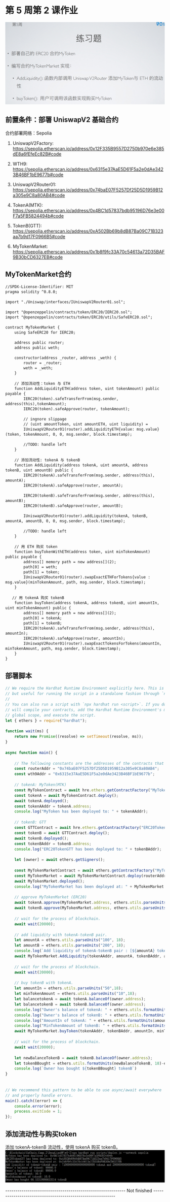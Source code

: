 # 第 5 周第 2 课作业
![w5-2](./IMG/Assignment_w5-2.png)
## 前置条件：部署 UniswapV2 基础合约

合约部署网络：Sepolia

1. UniswapV2Factory: <br>
https://sepolia.etherscan.io/address/0x12F335B9557D2750b970e6e385dE8a6fEfeEc82B#code<br>

2. WTH9:<br>
https://sepolia.etherscan.io/address/0x6315e37AaE5D61F5a2e0dAe3423B46BF1bE9677b#code<br>

3. UniswapV2Router01:<br>
https://sepolia.etherscan.io/address/0x74baE07F5257Df25D5D1959B12a305e9C8a80AB4#code<br>

4. TokenA(MTK):<br>
https://sepolia.etherscan.io/address/0x4BC1d57837bdb95196D76e3e00F7a5FB5824494b#code<br>

5. TokenB(GTT):<br>
https://sepolia.etherscan.io/address/0xA502Bb69b8dB87Ba09C71B323aa7b9d17F0966B5#code<br>

6. MyTokenMarket:<br>
https://sepolia.etherscan.io/address/0x1b8f9fc33A70c54613a72D35BAF9B30bCD6327EB#code<br>

## MyTokenMarket合约
```solidity
//SPDX-License-Identifier: MIT
pragma solidity ^0.8.0;

import "./Uniswap/interfaces/IUniswapV2Router01.sol";

import "@openzeppelin/contracts/token/ERC20/IERC20.sol";
import "@openzeppelin/contracts/token/ERC20/utils/SafeERC20.sol";

contract MyTokenMarket {
    using SafeERC20 for IERC20;

    address public router;
    address public weth;

    constructor(address _router, address _weth) {
        router = _router;
        weth = _weth;
    }

    // 添加流动性：token 与 ETH
    function AddLiquidityETH(address token, uint tokenAmount) public payable {
        IERC20(token).safeTransferFrom(msg.sender, address(this),tokenAmount);
        IERC20(token).safeApprove(router, tokenAmount);

        // ingnore slippage
        // (uint amountToken, uint amountETH, uint liquidity) = 
        IUniswapV2Router01(router).addLiquidityETH{value: msg.value}(token, tokenAmount, 0, 0, msg.sender, block.timestamp);

        //TODO: handle left
    }

    // 添加流动性: tokenA 与 tokenB
    function AddLiquidity(address tokenA, uint amountA, address tokenB, uint amountB) public {
        IERC20(tokenA).safeTransferFrom(msg.sender, address(this), amountA);
        IERC20(tokenA).safeApprove(router, amountA);

        IERC20(tokenB).safeTransferFrom(msg.sender, address(this), amountB);
        IERC20(tokenB).safeApprove(router, amountB);

        IUniswapV2Router01(router).addLiquidity(tokenA, tokenB, amountA, amountB, 0, 0, msg.sender, block.timestamp);

        //TODO: handle left
    }

    // 用 ETH 购买 token
    function buyTokenWithETH(address token, uint minTokenAmount) public payable {
        address[] memory path = new address[](2);
        path[0] = weth;
        path[1] = token;
        IUniswapV2Router01(router).swapExactETHForTokens{value : msg.value}(minTokenAmount, path, msg.sender, block.timestamp);
    }

   // 用 tokenA 购买 tokenB
    function buyToken(address tokenA, address tokenB, uint amountIn, uint minTokenAmount) public {
        address[] memory path = new address[](2);
        path[0] = tokenA;
        path[1] = tokenB;
        IERC20(tokenA).safeTransferFrom(msg.sender, address(this), amountIn);
        IERC20(tokenA).safeApprove(router, amountIn);
        IUniswapV2Router01(router).swapExactTokensForTokens(amountIn, minTokenAmount, path, msg.sender, block.timestamp);
    }
}
````
## 部署脚本
```javascript
// We require the Hardhat Runtime Environment explicitly here. This is optional
// but useful for running the script in a standalone fashion through `node <script>`.
//
// You can also run a script with `npx hardhat run <script>`. If you do that, Hardhat
// will compile your contracts, add the Hardhat Runtime Environment's members to the
// global scope, and execute the script.
let { ethers } = require("hardhat");

function wait(ms) {
    return new Promise((resolve) => setTimeout(resolve, ms));
}

async function main() {
    
    // The following constants are the addresses of the contracts that have already been deployed.
    const routerAddr = "0x74baE07F5257Df25D5D1959B12a305e9C8a80AB4";
    const wth9Addr = "0x6315e37AaE5D61F5a2e0dAe3423B46BF1bE9677b";

    // tokenA: MyToken(MTK)
    const MyTokenContract = await hre.ethers.getContractFactory("MyToken")
    const tokenA = await MyTokenContract.deploy();
    await tokenA.deployed();
    const tokenAAddr = tokenA.address;
    console.log("MyToken has been deployed to: " + tokenAAddr);

    // tokenB: GTT
    const GTTContract = await hre.ethers.getContractFactory("ERC20TokenGTT")
    const tokenB = await GTTContract.deploy();
    await tokenB.deployed();
    const tokenBAddr = tokenB.address;
    console.log("ERC20TokenGTT has been deployed to: " + tokenBAddr);

    let [owner] = await ethers.getSigners();       

    const MyTokenMarketContract = await ethers.getContractFactory("MyTokenMarket");
    const MyTokenMarket = await MyTokenMarketContract.deploy(routerAddr, wth9Addr);
    await MyTokenMarket.deployed();
    console.log("MyTokenMarket has been deployed at: " + MyTokenMarket.address);

    // approve MyTokenMarket (ERC20)
    await tokenA.approve(MyTokenMarket.address, ethers.utils.parseUnits("50000",18));
    await tokenB.approve(MyTokenMarket.address, ethers.utils.parseUnits("50000",18));

    // wait for the process of blockchain.
    await wait(20000);

    // add liquidity with tokenA-tokenB pair.
    let amountA = ethers.utils.parseUnits("100", 18);
    let amountB = ethers.utils.parseUnits("200", 18);
    console.log(`Add liquidity of tokenA-tokenB pair : [${amountA} tokenA and ${amountB} tokenB]`);
    await MyTokenMarket.AddLiquidity(tokenAAddr, amountA, tokenBAddr, amountB);
    
    // wait for the process of blockchain.
    await wait(20000);

    // buy tokenB with tokenA.
    let amountIn = ethers.utils.parseUnits("50",18);
    let minTokenAmount = ethers.utils.parseUnits("10",18);
    let balancetokenA = await tokenA.balanceOf(owner.address);
    let balancetokenB = await tokenB.balanceOf(owner.address);
    console.log("Owner's balance of tokenA: " + ethers.utils.formatUnits(balancetokenA, 18));
    console.log("Owner's balance of tokenB: " + ethers.utils.formatUnits(balancetokenB, 18));
    console.log("AmountIn of tokenA: " + ethers.utils.formatUnits(amountIn, 18));
    console.log("MinTokenAmount of tokenB: " + ethers.utils.formatUnits(minTokenAmount, 18));
    await MyTokenMarket.buyToken(tokenAAddr, tokenBAddr, amountIn, minTokenAmount);

    // wait for the process of blockchain.
    await wait(20000);

    let newBalanceTokenB = await tokenB.balanceOf(owner.address);
    let tokenBBought = ethers.utils.formatUnits(newBalanceTokenB, 18)-ethers.utils.formatUnits(balancetokenB, 18);
    console.log(`Owner has bought ${tokenBBought} tokenB`)
}


// We recommend this pattern to be able to use async/await everywhere
// and properly handle errors.
main().catch((error) => {
    console.error(error);
    process.exitCode = 1;
});
```

## 添加流动性与购买token
添加 tokenA-tokenB 流动性，使用 tokenA 购买 tokenB。
![w5-2](./IMG/addLiquidity&buyToken.png)



-----------------------------------------------------------  Not finished  -----------------------------------------------------------

